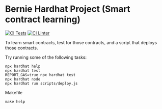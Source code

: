# Bernie Hardhat Project (Smart contract learning)

[![CI Tests](https://github.com/bernardosecades/smart-contracts/actions/workflows/test.yml/badge.svg)](https://github.com/bernardosecades/smart-contracts/actions/workflows/test.yml) [![CI Linter](https://github.com/bernardosecades/smart-contracts/actions/workflows/linter.yml/badge.svg)](https://github.com/bernardosecades/smart-contracts/actions/workflows/linter.yml)

To learn smart contracts, test for those contracts, and a script that deploys those contracts.

Try running some of the following tasks:

```shell
npx hardhat help
npx hardhat test
REPORT_GAS=true npx hardhat test
npx hardhat node
npx hardhat run scripts/deploy.js
```

Makefile

```shell
make help
```
